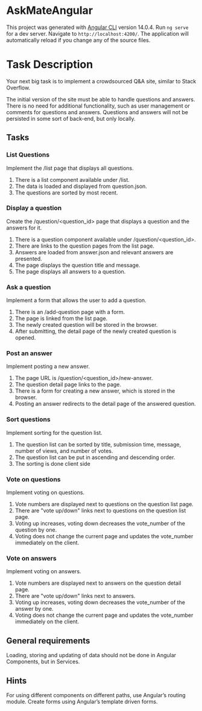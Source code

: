 # AskMateAngular

This project was generated with [Angular CLI](https://github.com/angular/angular-cli) version 14.0.4.
Run `ng serve` for a dev server. Navigate to `http://localhost:4200/`. The application will automatically reload if you change any of the source files.

# Task Description
Your next big task is to implement a crowdsourced Q&A site, similar to Stack Overflow.

The initial version of the site must be able to handle questions and answers. There is no need for additional functionality, such as user management or comments for questions and answers. Questions and answers will not be persisted in some sort of back-end, but only locally.

## Tasks
### List Questions
Implement the /list page that displays all questions.
1. There is a list component available under /list.
2. The data is loaded and displayed from question.json.
3. The questions are sorted by most recent.

### Display a question
Create the /question/<question_id> page that displays a question and the answers for it.
1. There is a question component available under /question/<question_id>.
2. There are links to the question pages from the list page.
3. Answers are loaded from answer.json and relevant answers are presented.
4. The page displays the question title and message.
5. The page displays all answers to a question.

### Ask a question
Implement a form that allows the user to add a question.
1. There is an /add-question page with a form.
2. The page is linked from the list page.
3. The newly created question will be stored in the browser.
4. After submitting, the detail page of the newly created question is opened.

### Post an answer
Implement posting a new answer.
1. The page URL is /question/<question_id>/new-answer.
2. The question detail page links to the page.
3. There is a form for creating a new answer, which is stored in the browser.
4. Posting an answer redirects to the detail page of the answered question.

### Sort questions
Implement sorting for the question list.
1. The question list can be sorted by title, submission time, message, number of views, and number of votes.
2. The question list can be put in ascending and descending order.
3. The sorting is done client side

### Vote on questions
Implement voting on questions.
1. Vote numbers are displayed next to questions on the question list page.
2. There are "vote up/down" links next to questions on the question list page.
3. Voting up increases, voting down decreases the vote_number of the question by one.
4. Voting does not change the current page and updates the vote_number immediately on the client.

### Vote on answers
Implement voting on answers.
1. Vote numbers are displayed next to answers on the question detail page.
2. There are "vote up/down" links next to answers.
3. Voting up increases, voting down decreases the vote_number of the answer by one.
4. Voting does not change the current page and updates the vote_number immediately on the client.

## General requirements
Loading, storing and updating of data should not be done in Angular Components, but in Services.

## Hints
For using different components on different paths, use Angular’s routing module.
Create forms using Angular’s template driven forms.
